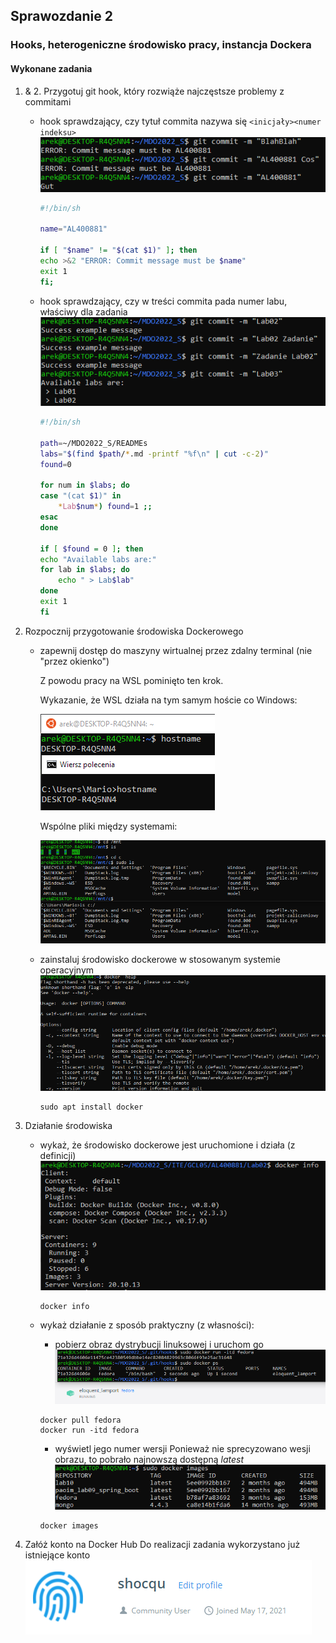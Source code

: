 ## Sprawozdanie 2

### Hooks, heterogeniczne środowisko pracy, instancja Dockera

#### Wykonane zadania

1. & 2. Przygotuj git hook, który rozwiąże najczęstsze problemy z commitami
    * hook sprawdzający, czy tytuł commita nazywa się ```<inicjały><numer indeksu>```
    ![commit-msg v1](./screenshots/commit-msg.png)

	    ```sh
	    #!/bin/sh

	    name="AL400881"

	    if [ "$name" != "$(cat $1)" ]; then
		echo >&2 "ERROR: Commit message must be $name"
		exit 1
	    fi;    
	    ```
    
    * hook sprawdzający, czy w treści commita pada numer labu, właściwy dla zadania
    ![commit-msg v2](./screenshots/commit-msg-2.png)

	    ```sh
	    #!/bin/sh

	    path=~/MDO2022_S/READMEs
	    labs="$(find $path/*.md -printf "%f\n" | cut -c-2)"
	    found=0

	    for num in $labs; do
		case "(cat $1)" in
		    *Lab$num*) found=1 ;;
		esac
	    done

	    if [ $found = 0 ]; then
		echo "Available labs are:"
		for lab in $labs; do
			echo " > Lab$lab"
		done
		exit 1
	    fi
	    ```

3. Rozpocznij przygotowanie środowiska Dockerowego
    * zapewnij dostęp do maszyny wirtualnej przez zdalny terminal (nie "przez okienko")
    
    	Z powodu pracy na WSL pominięto ten krok.

    	Wykazanie, że WSL działa na tym samym hoście co Windows:
    
    	![Hostname](./screenshots/hostname.png)

    	Wspólne pliki między systemami:
    
    	![Shared files](./screenshots/shared-files.png)

    * zainstaluj środowisko dockerowe w stosowanym systemie operacyjnym
    ![Docker install](./screenshots/docker-install.png)

	    ```
	    sudo apt install docker
	    ```


4. Działanie środowiska
    * wykaż, że środowisko dockerowe jest uruchomione i działa (z definicji)
    ![Docker info](./screenshots/docker-info.png)    

	    ```
	    docker info
	    ```

    * wykaż działanie z sposób praktyczny (z własności):
      * pobierz obraz dystrybucji linuksowej i uruchom go 
      ![Fedora image](./screenshots/fedora.png)	
      ```
      docker pull fedora
      docker run -itd fedora
      ```

      * wyświetl jego numer wersji
      Ponieważ nie sprecyzowano wesji obrazu, to pobrało najnowszą dostępną *latest*      
      ![Docker images](./screenshots/images.png)
      ```
      docker images
      ```

5. Załóż konto na Docker Hub
   Do realizacji zadania wykorzystano już istniejące konto
   ![Account](./screenshots/docker-account.png)
